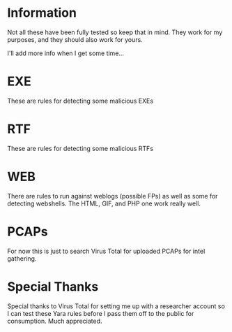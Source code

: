 Information
============

Not all these have been fully tested so keep that in mind. They work for my purposes, and they should also work for yours.

I'll add more info when I get some time...

EXE
====

These are rules for detecting some malicious EXEs

RTF
====

These are rules for detecting some malicious RTFs

WEB
====

There are rules to run against weblogs (possible FPs) as well as some for detecting webshells. The HTML, GIF, and PHP one work really well.

PCAPs
======

For now this is just to search Virus Total for uploaded PCAPs for intel gathering.

Special Thanks
===============

Special thanks to Virus Total for setting me up with a researcher account so I can test these Yara rules before I pass them off to the public for consumption. Much appreciated.
